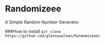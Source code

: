 # Randomizeee
A Simple Random Number Generator
<br>

###How to install
`git clone https://github.com/glennywalean/Randomizeee/`
